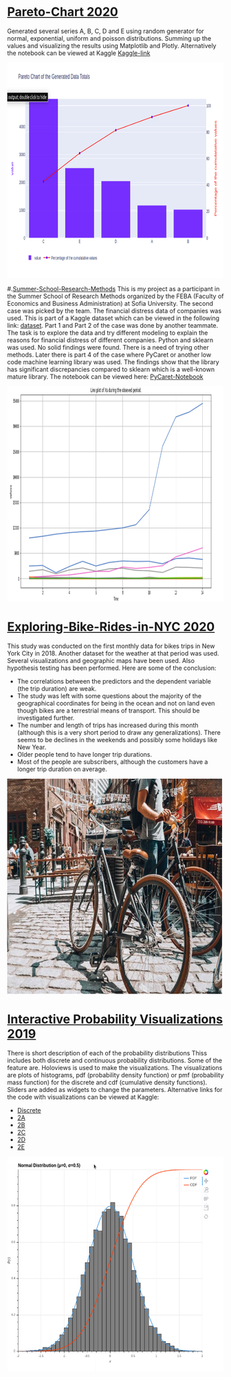 # [Pareto-Chart 2020](https://github.com/datasciencesociety/Pareto-Chart) 
Generated several series A, B, C, D and E using random generator for normal, exponential, uniform and poisson distributions. Summing up the values and visualizing the results using Matplotlib and Plotly. Alternatively the notebook can be viewed at Kaggle [Kaggle-link](https://www.kaggle.com/stephen924/pareto-chart)

<p align="left">
  <img src="pics/pareto.png" width="700" height="500">
</p>

#.[Summer-School-Research-Methods](https://github.com/Marchev-Science/Summer-school-on-research-methods-2020/blob/master/case2/Financial%20Distress%20with%20Sklearn%20Division%20into%20categories%20of%20the%20target%20variable%20Part%203.ipynb) This is my project as a participant in the Summer School of Research Methods organized by the FEBA (Faculty of Economics and Business Administration) at Sofia University. The second case was picked by the team. The financial distress data of companies was used. This is part of a Kaggle dataset which can be viewed in the following link: [dataset](https://www.kaggle.com/shebrahimi/financial-distress). Part 1 and Part 2 of the case was done by another teammate. The task is to explore the data and try different modeling to explain the reasons for financial distress of different companies. Python and sklearn was used. No solid findings were found. There is a need of trying other methods. Later there is part 4 of the case where PyCaret or another low code machine learning library was used. The findings show that the library has significant discrepancies compared to sklearn which is a well-known mature library. The notebook can be viewed here: [PyCaret-Notebook](https://github.com/Marchev-Science/Summer-school-on-research-methods-2020/blob/master/case2/Financial%20Distress%20Division%20with%20PyCaret%20Part%204.ipynb)

<p align="left">
  <img src="pics/distress.png" width="700" height="500">
</p>


# [Exploring-Bike-Rides-in-NYC 2020](https://github.com/datasciencesociety/Exploring-Bike-Rides-in-NYC/tree/master) 
This study was conducted on the first monthly data for bikes trips in New York City in 2018. Another dataset for the weather at that period was used. 
Several visualizations and geographic maps have been used. Also hypothesis testing has been performed. Here are some of the conclusion:
* The correlations between the predictors and the dependent variable (the trip duration) are weak.
* The study was left with some questions about the majority of the geographical coordinates for being in the ocean and not on land even though bikes are a terrestrial means of transport. This should be investigated further.
* The number and length of trips has increased during this month (although this is a very short period to draw any generalizations). There seems to be declines in the weekends and possibly some holidays like New Year.
* Older people tend to have longer trip durations.
* Most of the people are subscribers, although the customers have a longer trip duration on average.

<p align="left">
  <img src="pics/bike.jpg" width="500" height="500">
</p>


# [Interactive Probability Visualizations 2019](https://github.com/datasciencesociety/Probability_Visualization)
There is short description of each of the probability distributions Thiss includes both discrete and continuous probability distributions. Some of the feature are. Holoviews is used to make the visualizations. The visualizations are plots of histograms, pdf (probability density function) or pmf (probability mass function) for the discrete and cdf (cumulative density functions). Sliders are added as widgets to change the parameters. 
Alternative links for the code with visualizations can be viewed at Kaggle:
* [Discrete](https://www.kaggle.com/stephen924/discrete-probability-distributions-part-1)
* [2A](https://www.kaggle.com/stephen924/continuous-distributions-part-2a)
* [2B](https://www.kaggle.com/stephen924/continuous-distributions-part-2b)
* [2C](https://www.kaggle.com/stephen924/continuous-distributions-part-2c)
* [2D](https://www.kggle.com/stephen924/continuous-distributions-part-2d)
* [2E](https://www.kaggle.com/stephen924/continuous-distributions-part-2e)

<p align="left">
  <img src="pics/prob.png" width="600" height="500">
</p>
